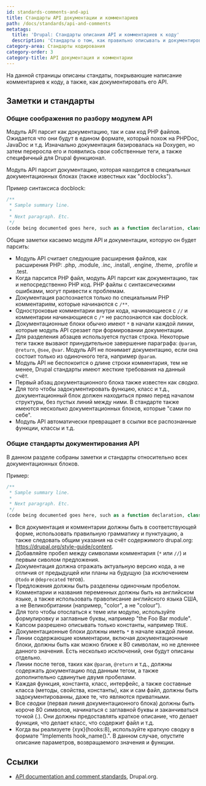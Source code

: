 ```yaml
---
id: standards-comments-and-api
title: Стандарты API документации и комментариев
path: /docs/standards/api-and-comments
metatags:
  title: 'Drupal: Стандарты описания API и комментариев к коду'
  description: 'Стандарты о том, как правильно описывать и документировать свой код в комментариях.'
category-area: Стандарты кодирования
category-order: 3
category-title: API документация и комментарии
---
```


На данной страницы описаны стандаты, покрывающие написание комментариев к коду, а также, как документировать его API.

## Заметки и стандарты

### Общие соображения по разбору модулем API

Модуль API парсит как документацию, так и сам код PHP файлов. Ожидается что они будут в едином формате, который похож на PHPDoc, JavaDoc и т.д. Изначально документация базировалась на Doxygen, но затем переросла его и появились свои собственные теги, а также специфичный для Drupal функционал.

Модуль API парсит документацию, которая находится в специальных документационных блоках (также известных как "docblocks").

Пример синтаксиса docblock:

```php
/**
 * Sample summary line.
 *
 * Next paragraph. Etc.
 */
(code being documented goes here, such as a function declaration, class, etc.)
```

Общие заметки касаемо модуля API и документации, которую он будет парсить:

- Модуль API считает следующие расширения файлов, как расширения PHP: .php, .module, .inc, .install, .engine, .theme, .profile и .test.
- Когда парсится PHP файл, модуль API парсит как документацию, так и непосредственно PHP код. PHP файлы с синтаксическими ошибками, могут привести к проблемам.
- Документация распознается только по специальным PHP комментариям, которые начинаются с `/**`.
- Одностроковые комментарии внутри кода, начинающиеся с `//` и комментарии начинающиеся с `/*` не распознаются как docblock.
- Документационные блоки обычно имеют `*` в начали каждой линии, которые модуль API срезает при формировании документации.
- Для разделения абзацев используется пустая строка. Некоторые теги также вызвают принудительное завершение параграфа: `@param`, `@return`, `@see`, `@var`. Модуль API не понимает документацию, если она состоит только из одиночного тега, например `@param`.
- Модуль API не беспокоится о длине строки комментария, тем не менее, Drupal стандарты имеют жесткие требования на данный счёт.
- Первый абзац документационного блока также известен как _сводка_.
- Для того чтобы задокументировать функцию, класс и т.д., документационный блок должен находиться прямо перед началом структуры, без пустых линий между ними. В стандарте также имеются несколько документационных блоков, которые "сами по себе".
- Модуль API автоматически превращает в ссылки все распознанные функции, классы и т.д.

### Общие стандарты документирования API

В данном разделе собраны заметки и стандарты относительно всех документационных блоков.

Пример:

```php
/**
 * Sample summary line.
 *
 * Next paragraph. Etc.
 */
(code being documented goes here, such as a function declaration, class, etc.)
```

- Вся документация и комментарии должны быть в соответствующей форме, использовать правильную грамматику и пунктуацию, а также следовать общим указания на счёт содержимого drupal.org: <https://drupal.org/style-guide/content>.
- Добавляйте пробел между символами комментария (`*` или `//`) и первым сиволом предложения.
- Документация должна отражать актуальную версию кода, а не отличия от предыдущей или планы на будущую (за исключением `@todo` и `@deprecated` тегов).
- Предложения должны быть разделены одиночным пробелом.
- Комментарии и названия переменных должны быть на английском языке, а также использовать правописание английского языка США, а не Великобритании (например, "color", а не "colour").
- Для того чтобы отослаться к теме или модулю, используйте формулировку и заглавные буквы, например "the Foo Bar module".
- Капсом разрешено описывать только константы, например `TRUE`.
- Документационные блоки должны иметь `*` в начале каждой линии.
- Линии содержающие комментарии, включая документационные блоки, должны быть как можно ближе к 80 символам, но не дленнее данного значения. Есть несколько исключений, они будут описаны отдельно.
- Линии после тегов, таких как `@param`, `@return` и т.д., должны содержать документацию под данным тегом, а также дополнительно сдвинутые двумя пробелами.
- Каждая функция, константа, класс, интерфейс, а также составные класса (методы, свойства, константы), как и сам файл, должны быть задокументированны, даже те, что являются приватными.
- Все _сводки_ (первая линия документационного блока) должны быть короче 80 символов, начинаться с заглавной буквы и заканчиваться точкой (.). Они должны предоставлять краткое описание, что делает функция, что делает класс, что содержит файл и т.д.
- Когда вы реализуете {хук}(hooks:8), используйте краткую сводку в формате "Implements hook_name().". В данном случае, опустите описание параметров, возвращаемого значения и функции.


## Ссылки

- [API documentation and comment standards](https://www.drupal.org/docs/develop/standards/api-documentation-and-comment-standards), Drupal.org.
